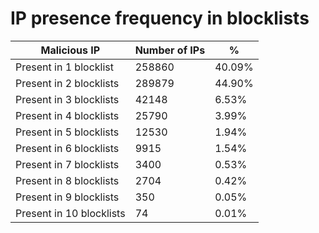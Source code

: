 # IP presence frequency in blocklists
| Malicious IP | Number of IPs | % |
|----|----|----|
| Present in 1 blocklist | 258860 | 40.09% |
| Present in 2 blocklists | 289879 | 44.90% |
| Present in 3 blocklists | 42148 | 6.53% |
| Present in 4 blocklists | 25790 | 3.99% |
| Present in 5 blocklists | 12530 | 1.94% |
| Present in 6 blocklists | 9915 | 1.54% |
| Present in 7 blocklists | 3400 | 0.53% |
| Present in 8 blocklists | 2704 | 0.42% |
| Present in 9 blocklists | 350 | 0.05% |
| Present in 10 blocklists | 74 | 0.01% |
